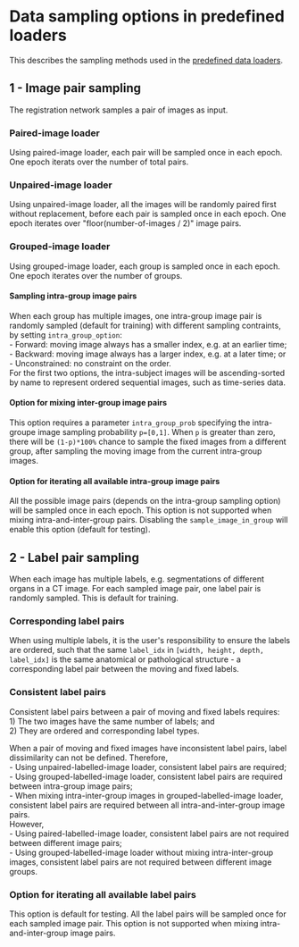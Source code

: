 # Data sampling options in predefined loaders

This describes the sampling methods used in the [predefined data loaders](./predefined_loader.md). 

## 1 - Image pair sampling
The registration network samples a pair of images as input.

### Paired-image loader
Using paired-image loader, each pair will be sampled once in each epoch. One epoch iterats over the number of total pairs.

### Unpaired-image loader
Using unpaired-image loader, all the images will be randomly paired first without replacement, before each pair is sampled once in each epoch. One epoch iterates over "floor(number-of-images / 2)" image pairs.

### Grouped-image loader
Using grouped-image loader, each group is sampled once in each epoch. One epoch iterates over the number of groups. 

#### Sampling intra-group image pairs
When each group has multiple images, one intra-group image pair is randomly sampled (default for training) with different sampling contraints, by setting `intra_group_option`:  
    - Forward: moving image always has a smaller index, e.g. at an earlier time;  
    - Backward: moving image always has a larger index, e.g. at a later time; or  
    - Unconstrained: no constraint on the order.  
For the first two options, the intra-subject images will be ascending-sorted by name to represent ordered sequential images, such as time-series data.

#### Option for mixing inter-group image pairs
This option requires a parameter `intra_group_prob` specifying the intra-groupe image sampling probability `p=[0,1]`. When `p` is greater than zero, there will be `(1-p)*100%` chance to sample the fixed images from a different group, after sampling the moving image from the current intra-group images.

#### Option for iterating all available intra-group image pairs
All the possible image pairs (depends on the intra-group sampling option) will be sampled once in each epoch. This option is not supported when mixing intra-and-inter-group pairs. Disabling the `sample_image_in_group` will enable this option (default for testing).


## 2 - Label pair sampling
When each image has multiple labels, e.g. segmentations of different organs in a CT image. For each sampled image pair, one label pair is randomly sampled. This is default for training.

### Corresponding label pairs
When using multiple labels, it is the user's responsibility to ensure the labels are ordered, such that the same `label_idx` in `[width, height, depth, label_idx]` is the same anatomical or pathological structure - a corresponding label pair between the moving and fixed labels.  

### Consistent label pairs
Consistent label pairs between a pair of moving and fixed labels requires:  
    1) The two images have the same number of labels; and  
    2) They are ordered and corresponding label types.

When a pair of moving and fixed images have inconsistent label pairs, label dissimilarity can not be defined. Therefore,  
    - Using unpaired-labelled-image loader, consistent label pairs are required;  
    - Using grouped-labelled-image loader, consistent label pairs are required between intra-group image pairs;  
    - When mixing intra-inter-group images in grouped-labelled-image loader, consistent label pairs are required between all intra-and-inter-group image pairs.  
However,  
    - Using paired-labelled-image loader, consistent label pairs are not required between different image pairs;  
    - Using grouped-labelled-image loader without mixing intra-inter-group images, consistent label pairs are not required between different image groups.  


### Option for iterating all available label pairs
This option is default for testing. All the label pairs will be sampled once for each sampled image pair. This option is not supported when mixing intra-and-inter-group image pairs.
